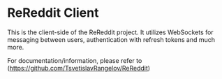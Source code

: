 # ReReddit Client

This is the client-side of the ReReddit project. It utilizes WebSockets for messaging between users, authentication with refresh tokens and much more.

For documentation/information, please refer to (https://github.com/TsvetislavRangelov/ReReddit)


